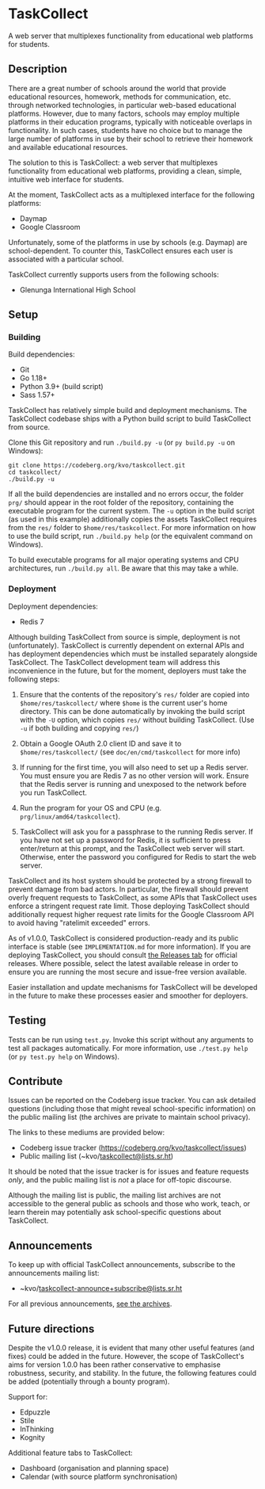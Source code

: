 # TaskCollect
A web server that multiplexes functionality from educational web platforms for students.

## Description

There are a great number of schools around the world that provide educational resources, homework, methods for communication, etc. through networked technologies, in particular web-based educational platforms. However, due to many factors, schools may employ multiple platforms in their education programs, typically with noticeable overlaps in functionality. In such cases, students have no choice but to manage the large number of platforms in use by their school to retrieve their homework and available educational resources.

The solution to this is TaskCollect: a web server that multiplexes functionality from educational web platforms, providing a clean, simple, intuitive web interface for students.

At the moment, TaskCollect acts as a multiplexed interface for the following platforms:
  * Daymap
  * Google Classroom

Unfortunately, some of the platforms in use by schools (e.g. Daymap) are school-dependent. To counter this, TaskCollect ensures each user is associated with a particular school.

TaskCollect currently supports users from the following schools:
  * Glenunga International High School

## Setup

### Building
Build dependencies:
  * Git
  * Go 1.18+
  * Python 3.9+ (build script)
  * Sass 1.57+

TaskCollect has relatively simple build and deployment mechanisms. The TaskCollect codebase ships with a Python build script to build TaskCollect from source.

Clone this Git repository and run `./build.py -u` (or `py build.py -u` on Windows):

```
git clone https://codeberg.org/kvo/taskcollect.git
cd taskcollect/
./build.py -u
```

If all the build dependencies are installed and no errors occur, the folder `prg/` should appear in the root folder of the repository, containing the executable program for the current system. The `-u` option in the build script (as used in this example) additionally copies the assets TaskCollect requires from the `res/` folder to `$home/res/taskcollect`. For more information on how to use the build script, run `./build.py help` (or the equivalent command on Windows).

To build executable programs for all major operating systems and CPU architectures, run `./build.py all`. Be aware that this may take a while.

### Deployment

Deployment dependencies:
  * Redis 7

Although building TaskCollect from source is simple, deployment is not (unfortunately). TaskCollect is currently dependent on external APIs and has deployment dependencies which must be installed separately alongside TaskCollect. The TaskCollect development team will address this inconvenience in the future, but for the moment, deployers must take the following steps:

  1. Ensure that the contents of the repository's `res/` folder are copied into `$home/res/taskcollect/` where `$home` is the current user's home directory. This can be done automatically by invoking the build script with the `-U` option, which copies `res/` without building TaskCollect. (Use `-u` if both building and copying `res/`)

  2. Obtain a Google OAuth 2.0 client ID and save it to `$home/res/taskcollect/` (see `doc/en/cmd/taskcollect` for more info)

  3. If running for the first time, you will also need to set up a Redis server. You must ensure you are Redis 7 as no other version will work. Ensure that the Redis server is running and unexposed to the network before you run TaskCollect.

  4. Run the program for your OS and CPU (e.g. `prg/linux/amd64/taskcollect`).

  5. TaskCollect will ask you for a passphrase to the running Redis server. If you have not set up a password for Redis, it is sufficient to press enter/return at this prompt, and the TaskCollect web server will start. Otherwise, enter the password you configured for Redis to start the web server.

TaskCollect and its host system should be protected by a strong firewall to prevent damage from bad actors. In particular, the firewall should prevent overly frequent requests to TaskCollect, as some APIs that TaskCollect uses enforce a stringent request rate limit. Those deploying TaskCollect should additionally request higher request rate limits for the Google Classroom API to avoid having "ratelimit exceeded" errors.

As of v1.0.0, TaskCollect is considered production-ready and its public interface is stable (see `IMPLEMENTATION.md` for more information). If you are deploying TaskCollect, you should consult [the Releases tab](https://codeberg.org/kvo/taskcollect/releases) for official releases. Where possible, select the latest available release in order to ensure you are running the most secure and issue-free version available.

Easier installation and update mechanisms for TaskCollect will be developed in the future to make these processes easier and smoother for deployers.

## Testing

Tests can be run using `test.py`. Invoke this script without any arguments to test all packages automatically. For more information, use `./test.py help` (or `py test.py help` on Windows).

## Contribute

Issues can be reported on the Codeberg issue tracker. You can ask detailed questions (including those that might reveal school-specific information) on the public mailing list (the archives are private to maintain school privacy).

The links to these mediums are provided below:

  * Codeberg issue tracker (https://codeberg.org/kvo/taskcollect/issues)
  * Public mailing list (~kvo/taskcollect@lists.sr.ht)

It should be noted that the issue tracker is for issues and feature requests *only*, and the public mailing list is *not* a place for off-topic discourse.

Although the mailing list is public, the mailing list archives are not accessible to the general public as schools and those who work, teach, or learn therein may potentially ask school-specific questions about TaskCollect.

## Announcements

To keep up with official TaskCollect announcements, subscribe to the announcements mailing list:

  * ~kvo/taskcollect-announce+subscribe@lists.sr.ht

For all previous announcements, [see the archives][1].

## Future directions

Despite the v1.0.0 release, it is evident that many other useful features (and fixes) could be added in the future. However, the scope of TaskCollect's aims for version 1.0.0 has been rather conservative to emphasise robustness, security, and stability. In the future, the following features could be added (potentially through a bounty program).

Support for:

  * Edpuzzle
  * Stile
  * InThinking
  * Kognity

Additional feature tabs to TaskCollect:

  * Dashboard (organisation and planning space)
  * Calendar (with source platform synchronisation)


[1]: https://lists.sr.ht/~kvo/taskcollect-announce
